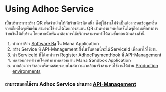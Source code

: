 # Using Adhoc Service
เป็นบริการการสร้าง QR เพื่อจ่ายเงินให้กับร้านค้าชนิดหนึ่ง ซึ่งผู้ใช้งานไม่จำเป็นต้องกรอกข้อมูลหรือรายเอียดใดๆเพิ่มเติม สามารถใช้งานได้โดยการสแกน QR ผ่านทางแอพพลิเคชั่นใดๆก็ตามเพื่อทำการจ่ายเงินให้กับร้าน โดยหากนักพัฒนาต้องการใช้บริการสามารถทำได้ตามขั้นตอนด้านล่างดังนี้

1. ทำการสร้าง [Software Ba](https://google.com) ใน Mana Application 
2. สร้าง Service ที่ API-Management ซึ่งในขั้นตอนนี้จะได้ ServiceId เพื่อเอาไว้ใช้งาน
3. นำ ServiceId ที่ได้มาทำการ Register AdhocPaymentHook ที่ API-Management 
4. ทดสอบการทำงานโดยทำการทดสอบผ่าน Mana Sandbox Application
5. หากต้องการจำลองหรือทดสอบระบบในสภาวะแวดล้อมจริงสามารถใช้งานได้ผ่าน [Production environments](https://google.com)

### สามารถลองใช้งาน Adhoc Service ผ่านทาง [API-Management](https://google.com)
